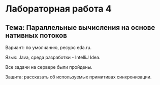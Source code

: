 # Лабораторная работа 4

## Тема: Параллельные вычисления на основе нативных потоков

Вариант: по умолчанию, ресурс eda.ru.

Язык: Java, среда разработки - IntelliJ Idea.

Все задачи на сервере были пройдены.

Защита: рассказать об используемых примитивах синхронизации.